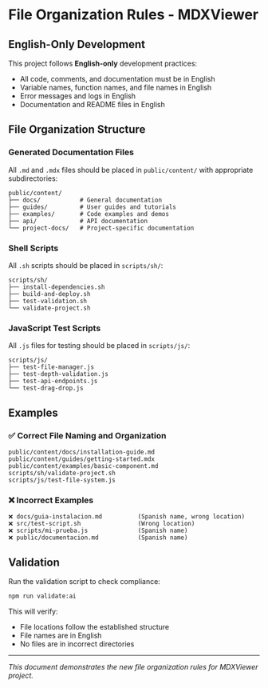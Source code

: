 # File Organization Rules - MDXViewer

## English-Only Development

This project follows **English-only** development practices:

-   All code, comments, and documentation must be in English
-   Variable names, function names, and file names in English
-   Error messages and logs in English
-   Documentation and README files in English

## File Organization Structure

### Generated Documentation Files

All `.md` and `.mdx` files should be placed in `public/content/` with appropriate subdirectories:

```text
public/content/
├── docs/           # General documentation
├── guides/         # User guides and tutorials
├── examples/       # Code examples and demos
├── api/            # API documentation
└── project-docs/   # Project-specific documentation
```

### Shell Scripts

All `.sh` scripts should be placed in `scripts/sh/`:

```text
scripts/sh/
├── install-dependencies.sh
├── build-and-deploy.sh
├── test-validation.sh
└── validate-project.sh
```

### JavaScript Test Scripts

All `.js` files for testing should be placed in `scripts/js/`:

```text
scripts/js/
├── test-file-manager.js
├── test-depth-validation.js
├── test-api-endpoints.js
└── test-drag-drop.js
```

## Examples

### ✅ Correct File Naming and Organization

```text
public/content/docs/installation-guide.md
public/content/guides/getting-started.mdx
public/content/examples/basic-component.md
scripts/sh/validate-project.sh
scripts/js/test-file-system.js
```

### ❌ Incorrect Examples

```text
❌ docs/guia-instalacion.md          (Spanish name, wrong location)
❌ src/test-script.sh                (Wrong location)
❌ scripts/mi-prueba.js              (Spanish name)
❌ public/documentacion.md           (Spanish name)
```

## Validation

Run the validation script to check compliance:

```bash
npm run validate:ai
```

This will verify:

-   File locations follow the established structure
-   File names are in English
-   No files are in incorrect directories

---

_This document demonstrates the new file organization rules for MDXViewer project._

